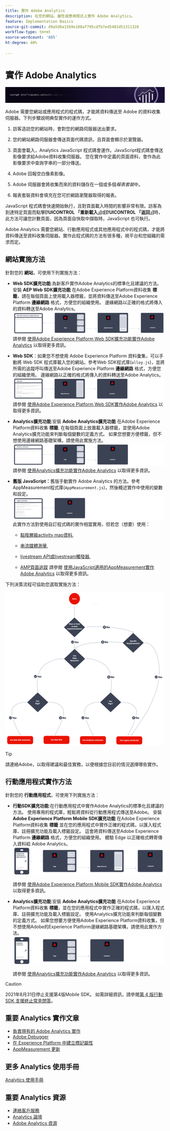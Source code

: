 ```yaml
---
title: 實作 Adobe Analytics
description: 在您的網站、屬性或應用程式上實作 Adobe Analytics。
feature: Implementation Basics
source-git-commit: d9a5d8a15b9e108af795cdfb7ed5481d51311328
workflow-type: tm+mt
source-wordcount: '885'
ht-degree: 40%

---
```


# 實作 Adobe Analytics

![橫幅](../../assets/doc_banner_implement.png)

Adobe 需要您網站或應用程式的程式碼，才能將資料傳送至 Adobe 的資料收集伺服器。下列步驟說明典型實作的運作方式。

1. 訪客造訪您的網站時，會對您的網路伺服器送出要求。
2. 您的網站網路伺服器會傳送頁面代碼資訊，且頁面會顯示於瀏覽器。
3. 頁面會載入，Analytics JavaScript 程式碼會運作。JavaScript程式碼會傳送影像要求給Adobe資料收集伺服器。 您在實作中定義的頁面資料，會作為此影像要求中查詢字串的一部分傳送。

4. Adobe 回報空白像素影像。
5. Adobe 伺服器會將收集而來的資料儲存在一個或多個&#x200B;*報表套裝*&#x200B;中。
6. 報表套裝資料會填充在您可於網路瀏覽器取得的報表。

JavaScript 程式碼會快速開始執行，且對頁面載入時間的影響非常有限。訪客為到達特定頁面而點擊&#x200B;**[!UICONTROL 「重新載入」]**&#x200B;或&#x200B;**[!UICONTROL 「返回」]**&#x200B;時，此方法可讓您計數頁面，因為頁面自快取中擷取時，JavaScript 也可執行。

Adobe Analytics 需要您網站、行動應用程式或其他應用程式中的程式碼，才能將資料傳送至資料收集伺服器。實作此程式碼的方法有很多種，視平台和您組織的需求而定。

## 網站實施方法

針對您的 **網站**，可使用下列實施方法：

* **Web SDK擴充功能**:為新客戶實作Adobe Analytics的標準化且建議的方法。 安裝 **AEP Web SDK擴充功能** 在Adobe Experience Platform資料收集 **標籤**，請在每個頁面上使用載入器標籤，並將資料傳送至Adobe Experience Platform **邊緣網路** 格式，方便您的組織使用。 邊緣網路以正確的格式將傳入的資料轉送至Adobe Analytics。
   ![Web SDK擴充功能](./assets/websdk-extension-implementation.png)
請參閱 [使用Adobe Experience Platform Web SDK擴充功能實作Adobe Analytics](./aep-edge/overview.md) 以取得更多資訊。

* **Web SDK**：如果您不想使用 Adobe Experience Platform 資料彙集，可以手動將 Web SDK 程式庫載入您的網站。參考Web SDK程式庫(`alloy.js`)，並將所需的追蹤呼叫傳送至Adobe Experience Platform **邊緣網路** 格式，方便您的組織使用。 邊緣網路以正確的格式將傳入的資料轉送至Adobe Analytics。
   ![Web SDK](./assets/websdk-implementation.png)
請參閱 [使用Adobe Experience Platform Web SDK實作Adobe Analytics](./aep-edge/overview.md) 以取得更多資訊。


* **Analytics擴充功能**:安裝 **Adobe Analytics擴充功能** 在Adobe Experience Platform資料收集 **標籤**. 在每個頁面上放置載入器標籤，並使用Adobe Analytics擴充功能來判斷每個變數的定義方式。 如果您想要方便標籤，但不想使用邊緣網路基礎架構，請使用此實施方法。
   ![Adobe Analytics擴充功能](./assets/analytics-extension-implementation.png)
請參閱 [使用Analytics擴充功能實作Adobe Analytics](launch/overview.md) 以取得更多資訊。

* **舊版 JavaScript：**&#x200B;舊版手動實作 Adobe Analytics 的方法。參考AppMeasurement程式庫(`AppMeasurement.js`)，然後概述實作中使用的變數和設定。
   ![舊版JavaScript](./assets/appmeasurement-implementation.png)
此實作方法對使用自訂程式碼的實作相當實用，但若您（想要）使用：

   * [點按層級activity map資料](../analyze/activity-map/activity-map.md),

   * [串流媒體測量](https://experienceleague.adobe.com/docs/media-analytics/using/media-overview.html?lang=zh-Hant),

   * [livestream API或livestream觸發器](https://github.com/AdobeDocs/analytics-1.4-apis/blob/master/docs/live-stream-api/getting_started.md),

   * [AMP頁面追蹤](./other/amp.md)
   請參閱 [使用JavaScript適用的AppMeasurement實作Adobe Analytics](js/overview.md) 以取得更多資訊。

下列決策流程可協助您選取實施方法：

![決策樹](./assets/decision-tree.png)


>[!TIP]
>
>請連絡Adobe，以取得建議和最佳實務，以便根據您目前的情況選擇哪些實作。

## 行動應用程式實作方法

針對您的 **行動應用程式**，可使用下列實施方法：

* **行動SDK擴充功能**:在行動應用程式中實作Adobe Analytics的標準化且建議的方法。 使用專用的程式庫，輕鬆將資料從行動應用程式傳送至Adobe。 安裝 **Adobe Experience Platform Mobile SDK擴充功能** 在Adobe Experience Platform資料收集 **標籤** 並在您的應用程式中實作正確的程式碼，以匯入程式庫、註冊擴充功能及載入標籤設定。 這會將資料傳送至Adobe Experience Platform **邊緣網路** 格式，方便您的組織使用。 體驗 Edge 以正確格式轉寄傳入資料給 Adobe Analytics。
   ![行動SDK擴充功能](./assets/mobilesdk-extension.png)

   請參閱 [使用Adobe Experience Platform Mobile SDK實作Adobe Analytics](../implement/aep-edge/mobile-sdk/overview.md) 以取得更多資訊。

* **Analytics擴充功能**:安裝 **Adobe Analytics擴充功能** 在Adobe Experience Platform資料收集 **標籤**，並在您的應用程式中實作正確的程式碼，以匯入程式庫、註冊擴充功能及載入標籤設定。 使用Analytics擴充功能來判斷每個變數的定義方式。 如果您想要方便使用Adobe Experience Platform資料收集，但不想使用Adobe的Experience Platform邊緣網路基礎架構，請使用此實作方法。
   ![Analytics 擴充功能](./assets/mobilesdk-analytics-extension.png)

   請參閱 [使用Analytics擴充功能實作Adobe Analytics](../implement/aep-edge/mobile-sdk/overview.md) 以取得更多資訊。


>[!CAUTION]
>
>2021年8月31日停止支援第4版Mobile SDK。 如需詳細資訊，請參閱[第 4 版行動 SDK 支援終止常見問答](https://developer.adobe.com/client-sdks/documentation/v4-end-of-life-faq/)。

## 重要 Analytics 實作文章

* [負責現有的 Adobe Analytics 實作](/help/implement/prepare/existing-implementation.md)
* [Adobe Debugger](validate/debugger.md)
* [在 Experience Platform 中建立標記屬性](launch/create-analytics-property.md)
* [AppMeasurement 更新](appmeasurement-updates.md)

## 更多 Analytics 使用手冊

[Analytics 使用手冊](https://experienceleague.adobe.com/docs/analytics.html)

## 重要 Analytics 資源

* [連絡客戶服務](https://experienceleague.adobe.com/?support-solution=Analytics#support)
* [Analytics 論壇](https://experienceleaguecommunities.adobe.com/t5/adobe-analytics/ct-p/adobe-analytics-community)
* [Adobe Analytics 資源](https://experienceleaguecommunities.adobe.com/t5/adobe-analytics-discussions/adobe-analytics-resources/m-p/276666)
